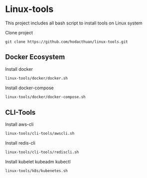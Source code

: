 # Linux-tools

This project includes all bash script to install tools on Linux system

Clone project

```
git clone https://github.com/hodacthuan/linux-tools.git
```

## Docker Ecosystem

Install docker

```bash
linux-tools/docker/docker.sh
```

Install docker-compose

```bash
linux-tools/docker/docker-compose.sh
```

## CLI-Tools

Install aws-cli

```bash
linux-tools/cli-tools/awscli.sh
```

Install redis-cli

```bash
linux-tools/cli-tools/rediscli.sh
```

Install kubelet kubeadm kubectl

```bash
linux-tools/k8s/kubenetes.sh
```

